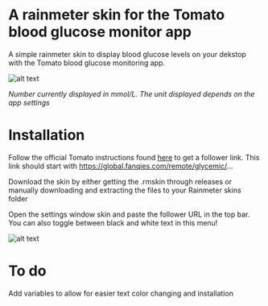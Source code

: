 # A rainmeter skin for the Tomato blood glucose monitor app
A simple rainmeter skin to display blood glucose levels on your dekstop with the Tomato blood glucose monitoring app. 

![alt text](https://user-images.githubusercontent.com/8162613/103983500-a2dfac80-5185-11eb-96c4-8cdb0e28d17d.png)

_Number currently displayed in mmol/L. The unit displayed depends on the app settings_ 

# Installation 
Follow the official Tomato instructions found [here](http://tomato.cool/how-to-follow-a-persons-blood-sugar/tips/) to get a follower link. This link should start with https://global.fanqies.com/remote/glycemic/...

Download the skin by either getting the .rmskin through releases or manually downloading and extracting the files to your Rainmeter skins folder 

Open the settings window skin and paste the follower URL in the top bar. You can also toggle between black and white text in this menu! 

![alt text](https://user-images.githubusercontent.com/8162613/104022030-025aae00-51c0-11eb-8e4a-d3f455dcc1fe.png)

# To do 
Add variables to allow for easier text color changing and installation 
